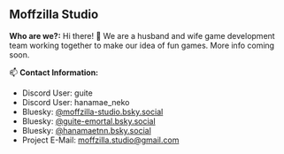 ## __**Moffzilla Studio**__
**Who are we?:** Hi there! 👋 We are a husband and wife game development team working together to make our idea of fun games. 
More info coming soon.


📫 **Contact Information:**
- Discord User: guite
- Discord User: hanamae_neko
- Bluesky: [@moffzilla-studio.bsky.social](https://bsky.app/profile/moffzilla-studio.bsky.social)
- Bluesky: [@guite-emortal.bsky.social](https://bsky.app/profile/guite-emortal.bsky.social)
- Bluesky: [@hanamaetnn.bsky.social](https://bsky.app/profile/hanamaetnn.bsky.social)
- Project E-Mail: moffzilla.studio@gmail.com
<!--

**Here are some ideas to get you started:**

🙋‍♀️ A short introduction - what is your organization all about?
🌈 Contribution guidelines - how can the community get involved?
👩‍💻 Useful resources - where can the community find your docs? Is there anything else the community should know?
🍿 Fun facts - what does your team eat for breakfast?
🧙 Remember, you can do mighty things with the power of [Markdown](https://docs.github.com/github/writing-on-github/getting-started-with-writing-and-formatting-on-github/basic-writing-and-formatting-syntax)
-->
